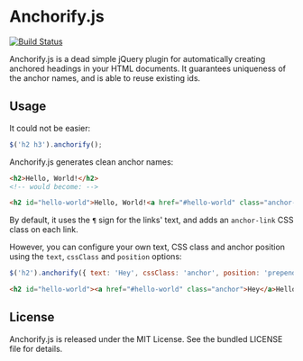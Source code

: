Anchorify.js
============

[![Build Status](https://travis-ci.org/willdurand/anchorify.js.png?branch=master)](https://travis-ci.org/willdurand/anchorify.js)

Anchorify.js is a dead simple jQuery plugin for automatically creating anchored
headings in your HTML documents. It guarantees uniqueness of the anchor names,
and is able to reuse existing ids.


Usage
-----

It could not be easier:

``` javascript
$('h2 h3').anchorify();
```

Anchorify.js generates clean anchor names:

``` html
<h2>Hello, World!</h2>
<!-- would become: -->

<h2 id="hello-world">Hello, World!<a href="#hello-world" class="anchor-link">¶</a></h2>
```

By default, it uses the `¶` sign for the links' text, and adds an `anchor-link`
CSS class on each link.

However, you can configure your own text, CSS class and anchor position using
the `text`, `cssClass` and `position` options:

``` javascript
$('h2').anchorify({ text: 'Hey', cssClass: 'anchor', position: 'prepend' });
```

``` html
<h2 id="hello-world"><a href="#hello-world" class="anchor">Hey</a>Hello, World!</h2>
```


License
-------

Anchorify.js is released under the MIT License. See the bundled LICENSE file for
details.
